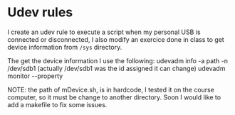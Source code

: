 # Udev rules

I create an udev rule to execute a script when my personal USB is connected
or disconnected, I also modify an exercice done in class to get device
information from `/sys` directory.

The get the device information I use the following:
	udevadm info -a path -n /dev/sdb1 (actually /dev/sdb1 was the id assigned it can change)
	udevadm monitor --property

NOTE: the path of mDevice.sh, is in hardcode, I tested it on the course computer, so it must be change to another directory.
Soon I would like to add a makefile to fix some issues.
